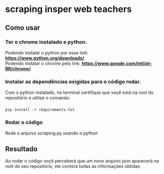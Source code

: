 # scraping insper web teachers

## Como usar
### Ter o chrome instalado e python.
Podendo instalar o python por esse link: **https://www.python.org/downloads/**   
Podendo instalar o chrome pelo link: **https://www.google.com/intl/pt-BR/chrome/**
### Instalar as dependências exigidas para o código rodar.
Com o python instalado, no terminal certifique que voçê está na root do repositório e utilize o comando:
###
    pip install -r requirements.txt
### Rodar o código
Rode o arquivo scraping.py usando o python
## Resultado
Ao rodar o código voçê perceberá que um novo arquivo json aparecerá na root do seu repositório, ele conterá todas as informações obtidas
